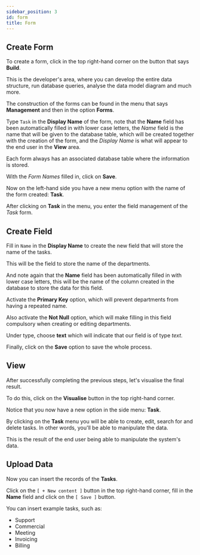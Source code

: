 ```yaml
---
sidebar_position: 3
id: form
title: Form
---
```


## Create Form

To create a form, click in the top right-hand corner on the button that says **Build**.

This is the developer's area, where you can develop the entire data structure, run database queries, analyse the data model diagram and much more.

The construction of the forms can be found in the menu that says **Management** and then in the option **Forms**.

Type `Task` in the **Display Name** of the form, note that the **Name** field has been automatically filled in with lower case letters, the _Name_ field is the name that will be given to the database table, which will be created together with the creation of the form, and the _Display Name_ is what will appear to the end user in the **View** area.

Each form always has an associated database table where the information is stored.

With the _Form Names_ filled in, click on **Save**.

Now on the left-hand side you have a new menu option with the name of the form created: **Task**.

After clicking on **Task** in the menu, you enter the field management of the _Task_ form.

## Create Field

Fill in `Name` in the **Display Name** to create the new field that will store the name of the tasks.

This will be the field to store the name of the departments.

And note again that the **Name** field has been automatically filled in with lower case letters, this will be the name of the column created in the database to store the data for this field.

Activate the **Primary Key** option, which will prevent departments from having a repeated name.

Also activate the **Not Null** option, which will make filling in this field compulsory when creating or editing departments.

Under type, choose **text** which will indicate that our field is of type _text_.

Finally, click on the **Save** option to save the whole process.

## View

After successfully completing the previous steps, let's visualise the final result.

To do this, click on the **Visualise** button in the top right-hand corner.

Notice that you now have a new option in the side menu: **Task**.

By clicking on the **Task** menu you will be able to create, edit, search for and delete tasks. In other words, you'll be able to manipulate the data.

This is the result of the end user being able to manipulate the system's data.

## Upload Data

Now you can insert the records of the **Tasks**.

Click on the `[ + New content ]` button in the top right-hand corner, fill in the **Name** field and click on the `[ Save ]` button.

You can insert example tasks, such as:

- Support
- Commercial
- Meeting
- Invoicing
- Billing


